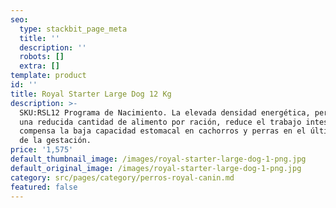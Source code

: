 ```yaml
---
seo:
  type: stackbit_page_meta
  title: ''
  description: ''
  robots: []
  extra: []
template: product
id: ''
title: Royal Starter Large Dog 12 Kg
description: >-
  SKU:RSL12 Programa de Nacimiento. La elevada densidad energética, permite dar
  una reducida cantidad de alimento por ración, reduce el trabajo intestinal y
  compensa la baja capacidad estomacal en cachorros y perras en el último tercio
  de la gestación.
price: '1,575'
default_thumbnail_image: /images/royal-starter-large-dog-1-png.jpg
default_original_image: /images/royal-starter-large-dog-1-png.jpg
category: src/pages/category/perros-royal-canin.md
featured: false
---
```

